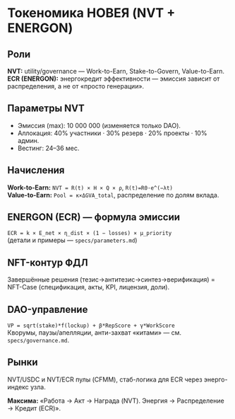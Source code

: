 # Токеномика НОВЕЯ (NVT + ENERGON)

## Роли
**NVT:** utility/governance — Work-to-Earn, Stake-to-Govern, Value-to-Earn.  
**ECR (ENERGON):** энергокредит эффективности — эмиссия зависит от распределения, а не от «просто генерации».

## Параметры NVT
- Эмиссия (max): 10 000 000 (изменяется только DAO).
- Аллокация: 40% участники · 30% резерв · 20% проекты · 10% админ.
- Вестинг: 24–36 мес.

## Начисления
**Work-to-Earn:** `NVT = R(t) × H × Q × ρ`, `R(t)=R0·e^(−λt)`  
**Value-to-Earn:** `Pool = κ×ΔGVA_total`, распределение по долям вклада.

## ENERGON (ECR) — формула эмиссии
`ECR = k × E_net × η_dist × (1 − losses) × μ_priority`  
(детали и примеры — `specs/parameters.md`)

## NFT-контур ФДЛ
Завершённые решения (тезис→антитезис→синтез→верификация) = NFT-Case (спецификация, акты, KPI, лицензия, доли).

## DAO-управление
`VP = sqrt(stake)*f(lockup) + β*RepScore + γ*WorkScore`  
Кворумы, паузы/апелляции, анти-захват «китами» — см. `specs/governance.md`.

## Рынки
NVT/USDC и NVT/ECR пулы (CFMM), стаб-логика для ECR через энерго-индекс узла.

**Максима:** «Работа → Акт → Награда (NVT). Энергия → Распределение → Кредит (ECR)».

